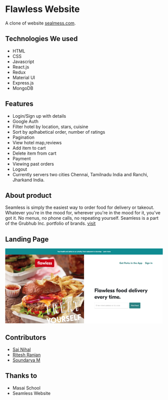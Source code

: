 # Flawless Website

A clone of website [sealmess.com](https://seamless.com).


## Technologies We used
- HTML
- CSS
- Javascript
- React.js
- Redux
- Material UI
- Express.js
- MongoDB

## Features
- Login/Sign up with details
- Google Auth
- Filter hotel by location, stars, cuisine
- Sort by aplhabetical order, number of ratings
- Pagination
- View hotel map,reviews
- Add item to cart
- Delete item from cart
- Payment
- Viewing past orders
- Logout
- Currently servers two cities Chennai, Tamilnadu India and Ranchi, Jharkand India.

## About product
Seamless is simply the easiest way to order food for delivery or takeout. Whatever you're in the mood for, wherever you're in the mood for it, you've got it. No menus, no phone calls, no repeating yourself. Seamless is a part of the Grubhub Inc. portfolio of brands.
[visit](https://seamless.com/)

## Landing Page
![alt text](https://github.com/riteshranjan1997/Ivory-Apache-Projects/blob/Project-Update/frontend/public/Seamless.png?raw=true)


## Contributors
- [Sai Nihal](https://github.com/sainihal)
- [Ritesh Ranjan](https://github.com/riteshranjan1997)
- [Soundarya M](https://github.com/soundaryamecse)

## Thanks to
- Masai School
- Seamless Website
